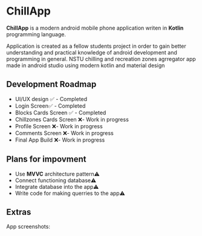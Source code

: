 <h1>ChillApp</h1>

**ChillApp** is a modern android mobile phone application writen in **Kotlin** programming language.

Application is created as a fellow students project in order to gain better understanding and practical knowledge of android development and programming in general.
NSTU chilling and recreation zones agrregator app made in android studio using modern kotlin and material design

<h2>Development Roadmap</h2>

- UI/UX design ✅ - Completed
- Login Screen✅ - Completed
- Blocks Cards Screen ✅ - Completed
- Chillzones Cards Screen ❌- Work in progress
- Profile Screen ❌- Work in progress
- Comments Screen ❌- Work in progress
- Final App Build ❌- Work in progress

<h2>Plans for impovment</h2>

- Use **MVVC** architecture pattern⚠️
- Connect functioning database⚠️
- Integrate database into the app⚠️
- Write code for making querries to the app⚠️

<h2>Extras</h2>

App screenshots: 

